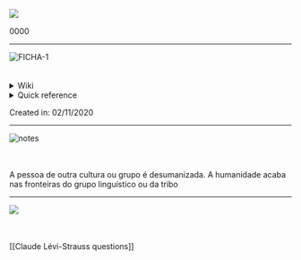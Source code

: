 <a href='https://postimg.cc/nsW30hWh' target='_blank'><img src='https://i.postimg.cc/nsW30hWh/connect.png' border='0' align='left' /></a>
<br>

[//]: # (CONNECTION)

 0000

---
<img src='https://i.postimg.cc/B8xnSjGj/kkkk.png' border='0' alt='FICHA-1' align='left'/>
<br>
<br>
<br>

[//]: # (WIKI)

<details>
	<summary> Wiki </summary>
  <a href="https://www.wikiwand.com/pt/Claude Lévi-Strauss"><img src='https://i.postimg.cc/qhcf6Km3/wiki.png' border='0' align='left'/></a>
	<br>
<br>
<br>
</details>

[//]: # (QUICK REFERENCE)

<details>
	<summary> Quick reference </summary>
	
	  foi um antropólogo, professor e filósofo belga
	<br>
<br>
<br>
</details>

Created in: 02/11/2020

---
<img src='https://i.postimg.cc/rDw6Hzf1/notes.png' border='0' alt='notes' align='left'/>
<br>
<br>
<br>

[//]: # (NOTAS)

A pessoa de outra cultura ou grupo é desumanizada. A humanidade acaba nas fronteiras do grupo linguístico ou da tribo

---

<img src='https://i.postimg.cc/R3TgxTqq/pop.png' border='0' align='left'/>
<br>
<br>
<br>

[//]: # (QUESTIONS)

[[Claude Lévi-Strauss questions]]